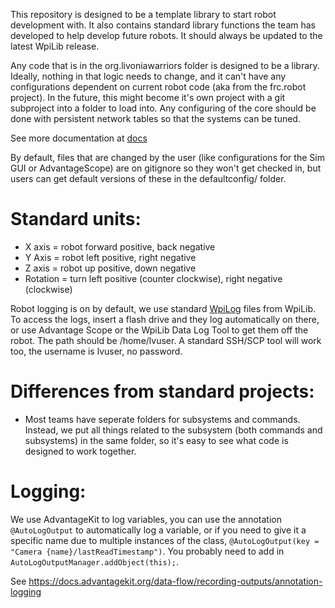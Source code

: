 This repository is designed to be a template library to start robot development with.  It also contains standard library functions the team has developed to help develop future robots.  It should always be updated to the latest WpiLib release.

Any code that is in the org.livoniawarriors folder is designed to be a library.  Ideally, nothing in that logic needs to change, and it can't have any configurations dependent on current robot code (aka from the frc.robot project).  In the future, this might become it's own project with a git subproject into a folder to load into.  Any configuring of the core should be done with persistent network tables so that the systems can be tuned.

See more documentation at [docs](src/main/java/org/livoniawarriors/docs/)

By default, files that are changed by the user (like configurations for the Sim GUI or AdvantageScope) are on gitignore so they won't get checked in, but users can get default versions of these in the defaultconfig/ folder.

# Standard units:
* X axis = robot forward positive, back negative
* Y Axis = robot left positive, right negative
* Z axis = robot up positive, down negative
* Rotation = turn left positive (counter clockwise), right negative (clockwise)

Robot logging is on by default, we use standard [WpiLog](https://docs.wpilib.org/en/stable/docs/software/telemetry/datalog.html) files from WpiLib.  To access the logs, insert a flash drive and they log automatically on there, or use Advantage Scope or the WpiLib Data Log Tool to get them off the robot.  The path should be /home/lvuser.  A standard SSH/SCP tool will work too, the username is lvuser, no password.

# Differences from standard projects:
* Most teams have seperate folders for subsystems and commands.  Instead, we put all things related to the subsystem (both commands and subsystems) in the same folder, so it's easy to see what code is designed to work together.

# Logging:
We use AdvantageKit to log variables, you can use the annotation `@AutoLogOutput` to automatically log a variable, or if you need to give it a specific name due to multiple instances of the class, `@AutoLogOutput(key = "Camera {name}/lastReadTimestamp")`.  You probably need to add in `AutoLogOutputManager.addObject(this);`.

See https://docs.advantagekit.org/data-flow/recording-outputs/annotation-logging
